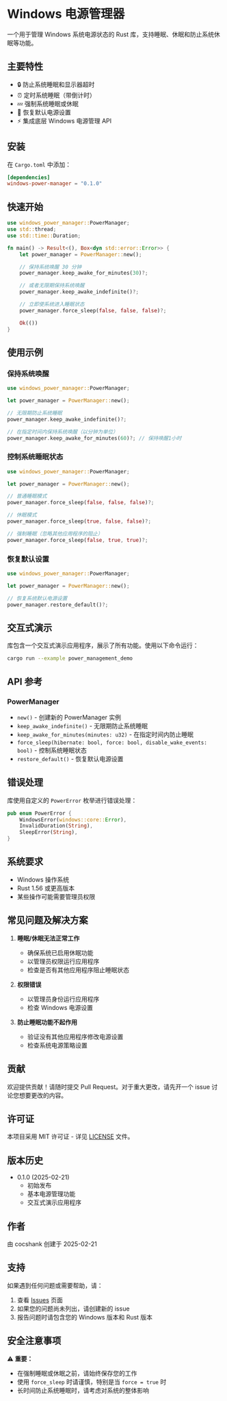 # Windows 电源管理器

一个用于管理 Windows 系统电源状态的 Rust 库，支持睡眠、休眠和防止系统休眠等功能。

## 主要特性

- 🔒 防止系统睡眠和显示器超时
- ⏰ 定时系统睡眠（带倒计时）
- 💤 强制系统睡眠或休眠
- 🔄 恢复默认电源设置
- ⚡ 集成底层 Windows 电源管理 API

## 安装

在 `Cargo.toml` 中添加：

```toml
[dependencies]
windows-power-manager = "0.1.0"
```

## 快速开始

```rust
use windows_power_manager::PowerManager;
use std::thread;
use std::time::Duration;

fn main() -> Result<(), Box<dyn std::error::Error>> {
    let power_manager = PowerManager::new();

    // 保持系统唤醒 30 分钟
    power_manager.keep_awake_for_minutes(30)?;

    // 或者无限期保持系统唤醒
    power_manager.keep_awake_indefinite()?;

    // 立即使系统进入睡眠状态
    power_manager.force_sleep(false, false, false)?;

    Ok(())
}
```

## 使用示例

### 保持系统唤醒

```rust
use windows_power_manager::PowerManager;

let power_manager = PowerManager::new();

// 无限期防止系统睡眠
power_manager.keep_awake_indefinite()?;

// 在指定时间内保持系统唤醒（以分钟为单位）
power_manager.keep_awake_for_minutes(60)?; // 保持唤醒1小时
```

### 控制系统睡眠状态

```rust
use windows_power_manager::PowerManager;

let power_manager = PowerManager::new();

// 普通睡眠模式
power_manager.force_sleep(false, false, false)?;

// 休眠模式
power_manager.force_sleep(true, false, false)?;

// 强制睡眠（忽略其他应用程序的阻止）
power_manager.force_sleep(false, true, true)?;
```

### 恢复默认设置

```rust
use windows_power_manager::PowerManager;

let power_manager = PowerManager::new();

// 恢复系统默认电源设置
power_manager.restore_default()?;
```

## 交互式演示

库包含一个交互式演示应用程序，展示了所有功能。使用以下命令运行：

```bash
cargo run --example power_management_demo
```

## API 参考

### PowerManager

- `new()` - 创建新的 PowerManager 实例
- `keep_awake_indefinite()` - 无限期防止系统睡眠
- `keep_awake_for_minutes(minutes: u32)` - 在指定时间内防止睡眠
- `force_sleep(hibernate: bool, force: bool, disable_wake_events: bool)` - 控制系统睡眠状态
- `restore_default()` - 恢复默认电源设置

## 错误处理

库使用自定义的 `PowerError` 枚举进行错误处理：

```rust
pub enum PowerError {
    WindowsError(windows::core::Error),
    InvalidDuration(String),
    SleepError(String),
}
```

## 系统要求

- Windows 操作系统
- Rust 1.56 或更高版本
- 某些操作可能需要管理员权限

## 常见问题及解决方案

1. **睡眠/休眠无法正常工作**
   - 确保系统已启用休眠功能
   - 以管理员权限运行应用程序
   - 检查是否有其他应用程序阻止睡眠状态

2. **权限错误**
   - 以管理员身份运行应用程序
   - 检查 Windows 电源设置

3. **防止睡眠功能不起作用**
   - 验证没有其他应用程序修改电源设置
   - 检查系统电源策略设置

## 贡献

欢迎提供贡献！请随时提交 Pull Request。对于重大更改，请先开一个 issue 讨论您想要更改的内容。

## 许可证

本项目采用 MIT 许可证 - 详见 [LICENSE](LICENSE) 文件。

## 版本历史

- 0.1.0 (2025-02-21)
  - 初始发布
  - 基本电源管理功能
  - 交互式演示应用程序

## 作者

由 cocshank 创建于 2025-02-21

## 支持

如果遇到任何问题或需要帮助，请：
1. 查看 [Issues](https://github.com/yourusername/windows-power-manager/issues) 页面
2. 如果您的问题尚未列出，请创建新的 issue
3. 报告问题时请包含您的 Windows 版本和 Rust 版本

## 安全注意事项

⚠️ **重要：**
- 在强制睡眠或休眠之前，请始终保存您的工作
- 使用 `force_sleep` 时请谨慎，特别是当 `force = true` 时
- 长时间防止系统睡眠时，请考虑对系统的整体影响